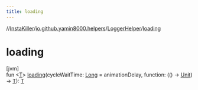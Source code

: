 ```yaml
---
title: loading
---
```

//[InstaKiller](../../../index.html)/[io.github.yamin8000.helpers](../index.html)/[LoggerHelper](index.html)/[loading](loading.html)



# loading



[jvm]\
fun &lt;[T](loading.html)&gt; [loading](loading.html)(cycleWaitTime: [Long](https://kotlinlang.org/api/latest/jvm/stdlib/kotlin/-long/index.html) = animationDelay, function: (() -&gt; [Unit](https://kotlinlang.org/api/latest/jvm/stdlib/kotlin/-unit/index.html)) -&gt; [T](loading.html)): [T](loading.html)




